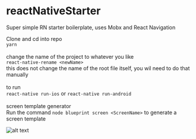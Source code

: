 # reactNativeStarter
Super simple RN starter boilerplate, uses Mobx and React Navigation


Clone and cd into repo</br>
```yarn```
</br>
</br>
change the name of the project to whatever you like </br>
```react-native-rename <newName>```
</br>
this does not change the name of the root file itself, you wil need to do that manually
</br> 
</br>
to run 
</br>
```react-native run-ios``` or ```react-native run-android```
</br>
</br>
screen template generator
</br>
Run the command `node blueprint screen <ScreenName>` to generate a screen template
</br>

![alt text](https://github.com/howitworks18/reactNativeStarter/blob/master/readme-screenshot.png)
